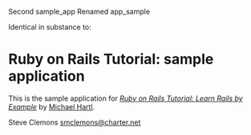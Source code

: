 Second sample_app
Renamed app_sample

Identical in substance to:

# Ruby on Rails Tutorial: sample application

This is the sample application for
[*Ruby on Rails Tutorial: Learn Rails by Example*](http://railstutorial.org/)
by [Michael Hartl](http://michaelhartl.com/).

Steve Clemons smclemons@charter.net
